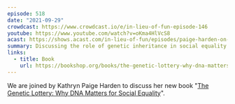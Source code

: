 ```yaml
---
episode: 518
date: "2021-09-29"
crowdcast: https://www.crowdcast.io/e/in-lieu-of-fun-episode-146
youtube: https://www.youtube.com/watch?v=oKma4HlVcS8
acast: https://shows.acast.com/in-lieu-of-fun/episodes/paige-harden-on-the-genetic-lottery
summary: Discussing the role of genetic inheritance in social equality
links:
  - title: Book
    url: https://bookshop.org/books/the-genetic-lottery-why-dna-matters-for-social-equality/9780691190808
---
```

We are joined by Kathryn Paige Harden to discuss her new book "[The Genetic Lottery: Why DNA Matters for Social Equality][book]".

[book]: https://bookshop.org/books/the-genetic-lottery-why-dna-matters-for-social-equality/9780691190808
